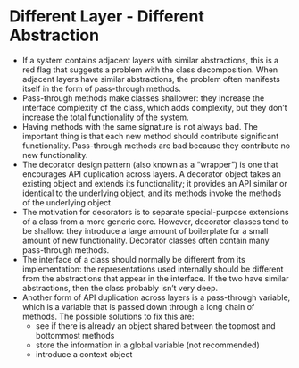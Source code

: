 # Different Layer - Different Abstraction

* If a system contains adjacent layers with similar abstractions, this is a red flag that suggests a problem with the class decomposition. When adjacent layers have similar abstractions, the problem often manifests itself in the form of pass-through methods.
* Pass-through methods make classes shallower: they increase the interface complexity of the class, which adds complexity, but they don’t increase the total functionality of the system.
* Having methods with the same signature is not always bad. The important thing is that each new method should contribute significant functionality. Pass-through methods are bad because they contribute no new functionality.
* The decorator design pattern (also known as a “wrapper”) is one that encourages API duplication across layers. A decorator object takes an existing object and extends its functionality; it provides an API similar or identical to the underlying object, and its methods invoke the methods of the underlying object.
* The motivation for decorators is to separate special-purpose extensions of a class from a more generic core. However, decorator classes tend to be shallow: they introduce a large amount of boilerplate for a small amount of new functionality. Decorator classes often contain many pass-through methods.
* The interface of a class should normally be different from its implementation: the representations used internally should be different from the abstractions that appear in the interface. If the two have similar abstractions, then the class probably isn’t very deep.
* Another form of API duplication across layers is a pass-through variable, which is a variable that is passed down through a long chain of methods. The possible solutions to fix this are:
  * see if there is already an object shared between the topmost and bottommost methods
  * store the information in a global variable (not recommended)
  * introduce a context object
